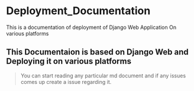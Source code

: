 # Deployment_Documentation
This is a documentation of deployment of Django Web Application On various platforms


## This Documentaion is based on Django Web and Deploying it on various platforms ##

> You can start reading any particular md document and if any issues comes up create a issue regarding it.

